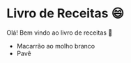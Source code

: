 # Livro de Receitas :smile:

Olá! Bem vindo ao livro de receitas :dancer:

- Macarrão ao molho branco
- Pavê

